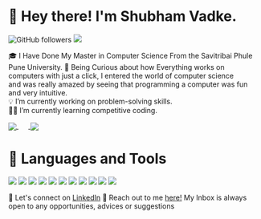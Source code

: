 <h1>👋  Hey there! I'm Shubham Vadke.</h1>

![GitHub followers](https://img.shields.io/github/followers/ShubhVadke?label=Follow&style=social)
![](https://komarev.com/ghpvc/?username=your-github-ShubhVadke&color=blueviolet)

🎓 I Have Done My Master in Computer Science From the Savitribai Phule Pune University.
📝 Being Curious about how Everything works on computers with just a click, I entered the world of computer science <br>
    and was really amazed by seeing that programming a computer was fun and very intuitive.<br>
💡 I’m currently working on problem-solving skills.<br>
✍🏻 I’m currently learning competitive coding.<br>


<a href="https://github.com/ShubhVadke">
  <img align="center" src="https://github-readme-stats.vercel.app/api/top-langs/?username=ShubhVadke&theme=cobalt&langs_count=8&layout=compact" />
</a>
&nbsp;&nbsp;&nbsp;&nbsp;&nbsp;<a href="https://github.com/ShubhVadke">
  <img align="center" src="https://github-readme-stats.vercel.app/api?username=ShubhVadke&show_icons=true&theme=cobalt&count_private=true" />
</a>




<h1><b>🌟 Languages and Tools</b></h1>
<p>
  <img src="https://img.shields.io/badge/java-FF3E00?style=for-the-badge&logo=java&logoColor=white" />
  <img src="https://img.shields.io/badge/Python-14354C?style=for-the-badge&logo=python&logoColor=white"/>
  <img src="https://img.shields.io/badge/springboot-%2314354C.svg?&style=for-the-badge&logo=spring&logoColor=white"/>
  <img src="https://img.shields.io/badge/html5%20-%23E34F26.svg?&style=for-the-badge&logo=html5&logoColor=white"/>
  <img src="https://img.shields.io/badge/css3%20-%231572B6.svg?&style=for-the-badge&logo=css3&logoColor=white"/>
  <img src="https://img.shields.io/badge/JavaScript-F7DF1E?style=for-the-badge&logo=javascript&logoColor=black"/>
  <img src="https://img.shields.io/badge/-React-61DAFB?style=for-the-badge&logo=react&logoColor=black" />
  <img src="https://img.shields.io/badge/git%20-%23F05033.svg?&style=for-the-badge&logo=git&logoColor=white"/>
  <img src="https://img.shields.io/badge/github%20-%23121011.svg?&style=for-the-badge&logo=github&logoColor=white"/>
  <img src="https://img.shields.io/badge/-MySQL-4479A1?style=for-the-badge&logo=mysql&logoColor=white"/>
  <img src="https://img.shields.io/badge/-MongoDB-47A248?style=for-the-badge&logo=mongodb&logoColor=white" />
</p>


🤝 Let's connect on [LinkedIn](https://www.linkedin.com/in/shubhamvadke/)
📩 Reach out to me [here!](mailto:shubhvadke@gmail.com?subject=[GitHub]) My Inbox is always open to any opportunities, advices or suggestions
